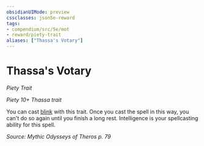 ```yaml
---
obsidianUIMode: preview
cssclasses: json5e-reward
tags:
- compendium/src/5e/mot
- reward/piety-trait
aliases: ["Thassa's Votary"]
---
```

# Thassa's Votary
*Piety Trait*  

*Piety 10+ Thassa trait*

You can cast [blink](blink.md) with this trait. Once you cast the spell in this way, you can't do so again until you finish a long rest. Intelligence is your spellcasting ability for this spell.

*Source: Mythic Odysseys of Theros p. 79*